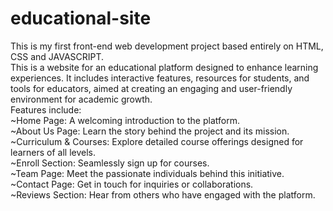 # educational-site
This is my first front-end web development project based entirely on HTML, CSS and JAVASCRIPT.
<br>
This is a website for an educational platform designed to enhance learning experiences. It includes interactive features, resources for students, and tools for educators, aimed at creating an engaging and user-friendly environment for academic growth.
<br>
Features include:
<br>
~Home Page: A welcoming introduction to the platform.
<br>
~About Us Page: Learn the story behind the project and its mission.
<br>
~Curriculum & Courses: Explore detailed course offerings designed for learners of all levels.
<br>
~Enroll Section: Seamlessly sign up for courses.
<br>
~Team Page: Meet the passionate individuals behind this initiative.
<br>
~Contact Page: Get in touch for inquiries or collaborations.
<br>
~Reviews Section: Hear from others who have engaged with the platform.
<br>
